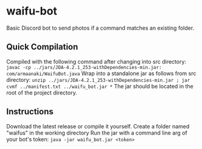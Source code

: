 # waifu-bot
Basic Discord bot to send photos if a command matches an existing folder.

## Quick Compilation
Compiled with the following command after changing into src directory: `javac -cp ../jars/JDA-4.2.1_253-withDependencies-min.jar: com/armaanaki/WaifuBot.java`
Wrap into a standalone jar as follows from src directory: `unzip ../jars/JDA-4.2.1_253-withDependencies-min.jar ; jar cvmf ../manifest.txt ../waifu_bot.jar *` 
The jar should be located in the root of the project directory.

## Instructions
Download the latest release or compile it yourself.
Create a folder named "waifus" in the working directory
Run the jar with a command line arg of your bot's token: `java -jar waifu_bot.jar <token>`
